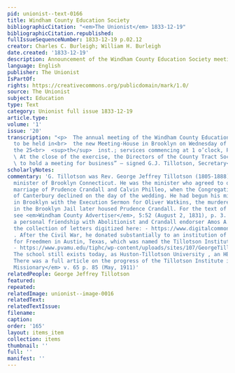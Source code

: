 ```yaml
---
pid: unionist--text-0166
title: Windham County Education Society
bibliographicCitation: "<em>The Unionist</em> 1833-12-19"
bibliographicCitation.republished: 
fullIssueSequenceNumber: 1833-12-19 p.02.12
creator: Charles C. Burleigh; William H. Burleigh
date.created: '1833-12-19'
description: Announcement of the Windham County Education Society meeting
language: English
publisher: The Unionist
IsPartOf: 
rights: https://creativecommons.org/publicdomain/mark/1.0/
source: The Unionist
subject: Education
type: Text
category: Unionist full issue 1833-12-19
article.type: 
volume: '1'
issue: '20'
transcription: "<p>  The annual meeting of the Windham County Education Society is
  to be held in<br>  the new Meeting-House in Brooklyn on Wednesday of next week,
  the 25<br>  <sup>th</sup>  inst.; services commencing at 1 o’clock, P.M.”<br></p><p>
  \ At the close of the exercise, the Directors of the County Tract Society, are<br>
  \ to hold a meeting for business” – signed G.J. Tillotson, Secretary<br></p>"
scholarlyNotes: 
commentary: 'G. Tillotson was Rev. George Jeffrey Tillotson (1805-1888), Congregational
  minister of Brooklyn Connecticut. He was the minister who agreed to officiate the
  marriage of Prudence Crandall and Calvin Philleo, when the Congregational minister
  of Canterbury declined on the day of the wedding. He had begun his ministerial career
  in Brooklyn with the Execution Sermon for Oliver Watkins, the murderer whose cell
  in the Brooklyn Jail later housed Prudence Crandall. For the text of that sermon,
  see <em>Windham County Advertiser</em>, 5:52 (August 2, 1831), p. 3. Tillotson had
  a personal friendship with Abolitionist and Crandall endorser Amos A. Phelps; see
  the collection of letters digitized here: - https://www.digitalcommonwealth.org/search?f%5Bname_facet_ssim%5D%5B%5D=Tillotson%2C+George+Jeffrey%2C+1805-1888
  . After the Civil War, he donated substantially to an institution of higher learning
  for Freedmen in Austin, Texas, which was named the Tillotson Institute in his honor
  - https://www.pvamu.edu/tiphc/wp-content/uploads/sites/107/GeorgeTillotson.pdf .
  The school still exists today, as Huston-Tillotson University , an HBCU in Austin.
  There was a full article on the progress of the Tillotson Institute in <em>The American
  Missionary</em> v. 65 p. 85 (May, 1911)'
relatedPeople: George Jeffrey Tillotson
featured: 
repeated: 
relatedImage: unionist--image-0016
relatedText: 
relatedTextIssue: 
filename: 
caption: 
order: '165'
layout: items_item
collection: items
thumbnail: ''
full: ''
manifest: ''
---
```

